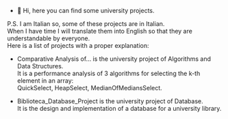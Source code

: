 - 👋 Hi, here you can find some university projects.

P.S. I am Italian so, some of these projects are in Italian.  
When I have time I will translate them into English so that they are understandable by everyone.  
Here is a list of projects with a proper explanation:  
- Comparative Analysis of... is the university project of Algorithms and Data Structures.  
    It is a performance analysis of 3 algorithms for selecting the k-th element in an array:  
      QuickSelect, HeapSelect, MedianOfMediansSelect.  

- Biblioteca_Database_Project is the university project of Database.  
    It is the design and implementation of a database for a university library.  

<!---
Verryx-02/Verryx-02 is a ✨ special ✨ repository because its `README.md` (this file) appears on your GitHub profile.
You can click the Preview link to take a look at your changes.
--->
